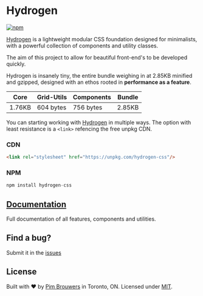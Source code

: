 # Hydrogen

[![npm](https://img.shields.io/npm/v/hydrogen-css.svg)](https://www.npmjs.com/package/hydrogen-css)

[Hydrogen](https://pimbrouwers.github.io/hydrogen/) is a lightweight modular CSS foundation designed for minimalists, with a powerful collection of components and utility classes. 

The aim of this project to allow for beautiful front-end's to be developed quickly.

Hydrogen is insanely tiny, the entire bundle weighing in at 2.85KB minified and gzipped, designed with an ethos rooted in __performance as a feature__. 

 Core    | Grid-Utils | Components | Bundle  |
|---------|------------|------------|---------|
| 1.76KB | 604 bytes  | 756 bytes  | 2.85KB |

You can starting working with [Hydrogen](https://pimbrouwers.github.io/hydrogen/) in multiple ways. The option with least resistance is a `<link>` refencing the free unpkg CDN. 

### CDN

```html
<link rel="stylesheet" href="https://unpkg.com/hydrogen-css"/>
```

### NPM

```javascript
npm install hydrogen-css
```

## [Documentation](https://pimbrouwers.github.io/hydrogen/)

Full documentation of all features, components and utilities.

## Find a bug?

Submit it in the [issues](https://github.com/pimbrouwers/hydrogen/issues)

## License

Built with ♥ by [Pim Brouwers](https://github.com/pimbrouwers) in Toronto, ON. Licensed under [MIT](https://github.com/pimbrouwers/hydrogen/blob/master/LICENSE).
